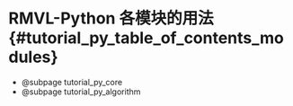 RMVL-Python 各模块的用法 {#tutorial_py_table_of_contents_modules}
============

- @subpage tutorial_py_core
- @subpage tutorial_py_algorithm
